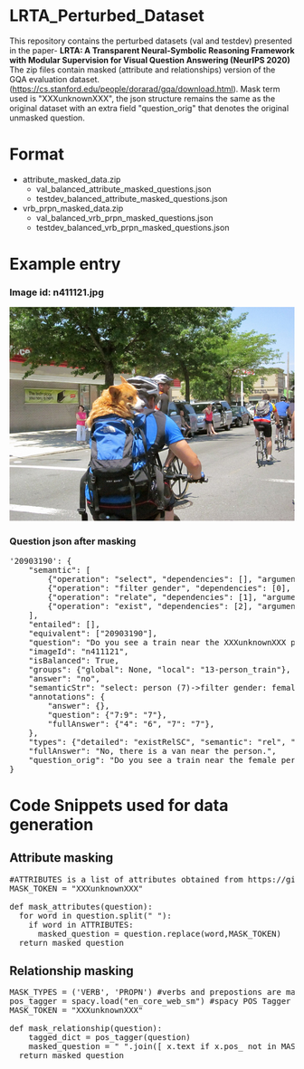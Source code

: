 # LRTA_Perturbed_Dataset
This repository contains the perturbed datasets (val and testdev) presented in the paper- **LRTA: A Transparent Neural-Symbolic Reasoning Framework with Modular Supervision for Visual Question Answering (NeurIPS 2020)**\
The zip files contain masked (attribute and relationships) version of the GQA evaluation dataset. (https://cs.stanford.edu/people/dorarad/gqa/download.html). Mask term used is "XXXunknownXXX", the json structure remains the same as the original dataset with an extra field "question_orig" that denotes the original unmasked question.


# Format
- attribute_masked_data.zip
  - val_balanced_attribute_masked_questions.json
  - testdev_balanced_attribute_masked_questions.json
- vrb_prpn_masked_data.zip
  - val_balanced_vrb_prpn_masked_questions.json
  - testdev_balanced_vrb_prpn_masked_questions.json

# Example entry
### Image id: n411121.jpg
![Alt text](https://github.com/Aishwarya-NR/LRTA_Perturbed_Dataset/blob/main/n411121.jpg?raw=true "Title")

### Question json after masking
<pre>
'20903190': {
    "semantic": [
        {"operation": "select", "dependencies": [], "argument": "person (7)"},
        {"operation": "filter gender", "dependencies": [0], "argument": "female"},
        {"operation": "relate", "dependencies": [1], "argument": "train,near,s (-)"},
        {"operation": "exist", "dependencies": [2], "argument": "?"},
    ],
    "entailed": [],
    "equivalent": ["20903190"],
    "question": "Do you see a train near the XXXunknownXXX person?",
    "imageId": "n411121",
    "isBalanced": True,
    "groups": {"global": None, "local": "13-person_train"},
    "answer": "no",
    "semanticStr": "select: person (7)->filter gender: female [0]->relate: train,near,s (-) [1]->exist: ? [2]",
    "annotations": {
        "answer": {},
        "question": {"7:9": "7"},
        "fullAnswer": {"4": "6", "7": "7"},
    },
    "types": {"detailed": "existRelSC", "semantic": "rel", "structural": "verify"},
    "fullAnswer": "No, there is a van near the person.",
    "question_orig": "Do you see a train near the female person?",
}
</pre>

# Code Snippets used for data generation
## Attribute masking
<pre>
#ATTRIBUTES is a list of attributes obtained from https://github.com/wenhuchen/Meta-Module-Network/blob/master/Constants.py
MASK_TOKEN = "XXXunknownXXX"

def mask_attributes(question):
  for word in question.split(" "):
    if word in ATTRIBUTES:
      masked_question = question.replace(word,MASK_TOKEN) 
  return masked_question        
</pre>

## Relationship masking
<pre>
MASK_TYPES = ('VERB', 'PROPN') #verbs and prepostions are masked to capture relationships
pos_tagger = spacy.load("en_core_web_sm") #spacy POS Tagger is used
MASK_TOKEN = "XXXunknownXXX"

def mask_relationship(question):
    tagged_dict = pos_tagger(question)
    masked_question = " ".join([ x.text if x.pos_ not in MASK_TYPES else MASK_TOKEN for x in tagged_dict])
  return masked_question        
</pre>

